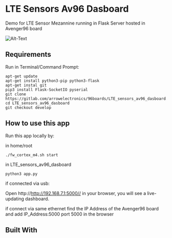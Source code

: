 # LTE Sensors Av96 Dasboard

Demo for LTE Sensor Mezannine running in Flask Server hosted in Avenger96 board

![Alt-Text](/images/avenger_UI.png)

## Requirements

Run in Terminal/Command Prompt:

```
apt-get update
apt-get install python3-pip python3-flask
apt-get instal git
pip3 install Flask-SocketIO pyserial
git clone https://gitlab.com/arrowelectronics/96boards/LTE_sensors_av96_dasboard.git
cd LTE_sensors_av96_dasboard
git checkout develop
```

## How to use this app

Run this app locally by:

in home/root

```
./fw_cortex_m4.sh start
```

in LTE_sensors_av96_dasboard

```
python3 app.py
```

if connected via usb:

Open http://http://192.168.7.1:5000// in your browser, you will see a live-updating dashboard.

if connect via same ethernet find the IP Address of the Avenger96 board and add IP_Address:5000 port 5000 in the browser

## Built With
